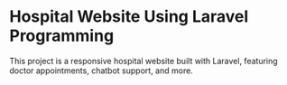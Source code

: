 # Hospital Website Using Laravel Programming

This project is a responsive hospital website built with Laravel, featuring doctor appointments, chatbot support, and more.
